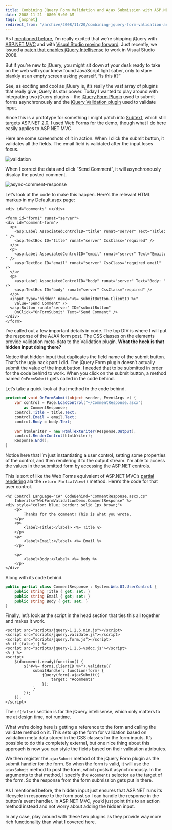 ```yaml
---
title: Combining JQuery Form Validation and Ajax Submission with ASP.NET
date: 2008-11-21 -0800 9:00 AM
tags: [aspnet]
redirect_from: "/archive/2008/11/20/combining-jquery-form-validation-and-ajax-submission-with-asp.net.aspx/"
---
```


As I [mentioned
before](https://haacked.com/archive/2008/09/30/jquery-and-asp.net-mvc.aspx "jQuery"),
I’m really excited that we’re shipping jQuery with [ASP.NET
MVC](http://asp.net/mvc "ASP.NET MVC Website") and with [Visual Studio
moving
forward](http://weblogs.asp.net/scottgu/archive/2008/09/28/jquery-and-microsoft.aspx "jQuery").
Just recently, we issued a [patch that enables jQuery
Intellisense](http://weblogs.asp.net/scottgu/archive/2008/11/21/jquery-intellisense-in-vs-2008.aspx "jQuery Intellisense")
to work in Visual Studio 2008.

But if you’re new to jQuery, you might sit down at your desk ready to
take on the web with your knew found JavaScript light saber, only to
stare blankly at an empty screen asking yourself, “Is this it?”

See, as exciting and cool as jQuery is, it’s really the vast array of
plugins that really give jQuery its star power. Today I wanted to play
around with integrating two jQuery plugins – the [jQuery Form
Plugin](http://malsup.com/jquery/form/ "jQuery Form Plugin") used to
submit forms asynchronously and the [jQuery Validation
plugin](http://bassistance.de/jquery-plugins/jquery-plugin-validation/ "jQuery Validation")
used to validate input.

Since this is a prototype for something I might patch into
[Subtext](http://subtextproject.com/ "Subtext"), which still targets
ASP.NET 2.0, I used Web Forms for the demo, though what I do here easily
applies to ASP.NET MVC.

Here are some screenshots of it in action. When I click the submit
button, it validates all the fields. The email field is validated after
the input loses focus.

![validation](https://haacked.com/images/haacked_com/WindowsLiveWriter/CombiningJQueryFormValidationandAjaxSubm_C96D/validation_3.png "validation")

When I correct the data and click “Send Comment”, it will asynchronously
display the posted comment.

![async-comment-response](https://haacked.com/images/haacked_com/WindowsLiveWriter/CombiningJQueryFormValidationandAjaxSubm_C96D/async-comment-response_3.png "async-comment-response")

Let’s look at the code to make this happen. Here’s the relevant HTML
markup in my Default.aspx page:

```aspx-cs
<div id="comments" ></div>

<form id="form1" runat="server">
<div id="comment-form">
  <p>
    <asp:Label AssociatedControlID="title" runat="server" Text="Title: " />
    <asp:TextBox ID="title" runat="server" CssClass="required" />
  </p>
  <p>
    <asp:Label AssociatedControlID="email" runat="server" Text="Email: " />
    <asp:TextBox ID="email" runat="server" CssClass="required email" />
  </p>
  <p>
    <asp:Label AssociatedControlID="body" runat="server" Text="Body: " />
    <asp:TextBox ID="body" runat="server" CssClass="required" />
  </p>
  <input type="hidden" name="<%= submitButton.ClientID %>" 
    value="Send Comment" />
  <asp:Button runat="server" ID="submitButton" 
    OnClick="OnFormSubmit" Text="Send Comment" />
</div>
</form>
```

I’ve called out a few important details in code. The top DIV is where I
will put the response of the AJAX form post. The CSS classes on the
elements provide validation meta-data to the Validation plugin. **What
the heck is that hidden input doing there?**

Notice that hidden input that duplicates the field name of the submit
button. That’s the ugly hack part I did. The jQuery Form plugin doesn’t
actually submit the value of the input button. I needed that to be
submitted in order for the code behind to work. When you click on the
submit button, a method named `OnFormSubmit` gets called in the code
behind.

Let’s take a quick look at that method in the code behind.

```csharp
protected void OnFormSubmit(object sender, EventArgs e) {
    var control = Page.LoadControl("~/CommentResponse.ascx") 
        as CommentResponse;
    control.Title = title.Text;
    control.Email = email.Text;
    control.Body = body.Text;

    var htmlWriter = new HtmlTextWriter(Response.Output);
    control.RenderControl(htmlWriter);
    Response.End();
}
```

Notice here that I’m just instantiating a user control, setting some
properties of the control, and then rendering it to the output stream.
I’m able to access the values in the submitted form by accessing the
ASP.NET controls.

This is sort of like the Web Forms equivalent of ASP.NET MVC’s [partial
rendering](http://bradwilson.typepad.com/blog/2008/08/partial-renderi.html "Partial Rendering")
ala the `return PartialView()` method. Here’s the code for that user
control.

```aspx-cs
<%@ Control Language="C#" CodeBehind="CommentResponse.ascx.cs" 
    Inherits="WebFormValidationDemo.CommentResponse" %>
<div style="color: blue; border: solid 1px brown;">
    <p>
        Thanks for the comment! This is what you wrote.
    </p>
    <p>
        <label>Title:</label> <%= Title %>
    </p>
    <p>
        <label>Email:</label> <%= Email %>
    </p>
    
    <p>
        <label>Body:</label> <%= Body %>
    </p>
</div>
```

Along with its code behind.

```csharp
public partial class CommentResponse : System.Web.UI.UserControl {
    public string Title { get; set; }
    public string Email { get; set; }
    public string Body { get; set; }
}
```

Finally, let’s look at the script in the head section that ties this all
together and makes it work.

```aspx-cs
<script src="scripts/jquery-1.2.6.min.js"></script>
<script src="scripts/jquery.validate.js"></script>
<script src="scripts/jquery.form.js"></script>
<% if (false) { %>
<script src="scripts/jquery-1.2.6-vsdoc.js"></script>
<% } %>
<script>
    $(document).ready(function() {
        $("#<%= form1.ClientID %>").validate({
            submitHandler: function(form) {
                jQuery(form).ajaxSubmit({
                    target: "#comments"
                });
            }
        });
    });
</script>
```

The `if(false)` section is for the jQuery intellisense, which only
matters to me at design time, not runtime.

What we’re doing here is getting a reference to the form and calling the
validate method on it. This sets up the form for validation based on
validation meta data stored in the CSS classes for the form inputs. It’s
possible to do this completely external, but one nice thing about this
approach is now you can style the fields based on their validation
attributes.

We then register the `ajaxSubmit` method of the jQuery Form plugin as
the submit handler for the form. So when the form is valid, it will use
the `ajaxSubmit` method to post the form, which posts it asynchronously.
In the arguments to that method, I specify the `#comments` selector as
the target of the form. So the response from the form submission gets
put in there.

As I mentioned before, the hidden input just ensures that ASP.NET runs
its lifecycle in response to the form post so I can handle the response
in the button’s event handler. In ASP.NET MVC, you’d just point this to
an action method instead and not worry about adding the hidden input.

In any case, play around with these two plugins as they provide way more
rich functionality than what I covered here.

